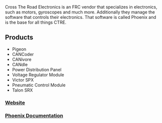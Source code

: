 Cross The Road Electronics is an FRC vendor that specializes in electronics, such as motors, gyroscopes and much more. Additionally they manage the software that controls their electronics. That software is called Phoenix and is the base for all things CTRE. 

## Products
- Pigeon
- CANCoder
- CANivore
- CANdle
- Power Distribution Panel
- Voltage Regulator Module
- Victor SPX
- Pneumatic Control Module
- Talon SRX

### [Website](https://store.ctr-electronics.com/)

### [Phoenix Documentation](https://v5.docs.ctr-electronics.com/en/stable/)
